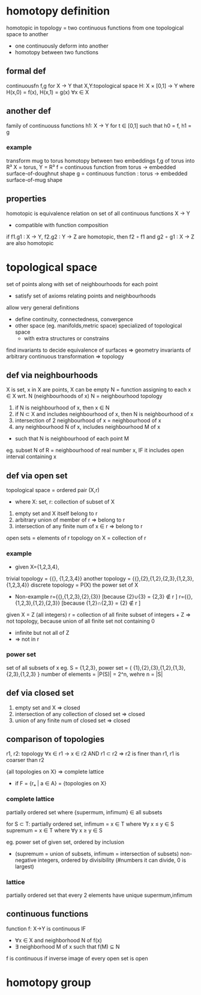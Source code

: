 # homotopy definition
homotopic in topology = two continuous functions from one topological space to another
- one continuously deform into another
- homotopy between two functions

## formal def
continuousfn f,g for X -> Y that X,Y:topological space
H: X × [0,1] -> Y
where H(x,0) = f(x), H(x,1) = g(x) ∀x ∈ X

## another def
family of continuouss functions h1: X -> Y for t ∈ [0,1] 
such that h0 = f, h1 = g

### example
transform mug to torus
homotopy between two embeddings f,g of torus into R³ 
X = torus, Y = R³ 
f = continuous function from torus -> embedded surface-of-doughnut shape 
g = continuous function : torus -> embedded surface-of-mug shape

## properties
homotopic is equivalence relation on set of all continuous functions X -> Y
- compatible with function composition

if f1.g1 : X -> Y, f2.g2 : Y -> Z are homotopic,
then f2 ∘ f1 and g2 ∘ g1 : X -> Z are also homotopic



# topological space
set of points along with set of neighbourhoods for each point
- satisfy set of axioms relating points and neighbourhoods

allow very general definitions
- define continuity, connectedness, convergence
- other space (eg. manifolds,metric space) specialized of topological space
  - with extra structures or constrains

find invariants to decide equivalence of surfaces
=> geometry invariants of arbitrary continuous transformation
=> topology

## def via neighbourhoods
X is set, x in X are points, X can be empty
N = function assigning to each x ∈ X wrt. N (neighbourhoods of x)
N = neighbourhood topology

1. if N is neighbourhood of x, then x ∈ N
2. if N ⊂ X and includes neighbourhood of x, then N is neighbourhood of x
3. intersection of 2 neighbourhood of x = neighbourhood of x
4. any neighbourhood N of x, includes neighbourhood M of x
  - such that N is neighbourhood of each point M

eg. subset N of R = neighbourhood of real number x, IF it includes open interval containing x

## def via open set
topological space = ordered pair (X,r)
- where X: set, r: collection of subset of X

1. empty set and X itself belong to r
2. arbitrary union of member of r => belong to r
3. intersection of any finite num of x ∈ r => belong to r
  
open sets = elements of r
topology on X = collection of r

### example
- given X={1,2,3,4},

trivial topology = {{}, {1,2,3,4}}
another topology = {{},{2},{1,2},{2,3},{1,2,3},{1,2,3,4}}
discrete topology = P(X) the power set of X

- Non-example
r={{},{1,2,3},{2},{3}}  [because {2}∪{3} = {2,3} ∉ r ]
r={{},{1,2,3},{1,2},{2,3}}  [because {1,2}∩{2,3} = {2} ∉ r ]


given X = Z (all integers)
r = collection of all finite subset of integers + Z
=> not topology, because union of all finite set not containing 0
  - infinite but not all of Z
  - => not in r

### power set
set of all subsets of x
eg. S = {1,2,3},
power set = { {1},{2},{3},{1,2},{1,3},{2,3},{1,2,3} }
number of elements = |P(S)| = 2^n, wehre n = |S|

## def via closed set
1. empty set and X => closed
2. intersection of any collection of closed set => closed
3. union of any finite num of closed set => closed


## comparison of topologies
r1, r2: topology
∀x ∈ r1 -> x ∈ r2 AND r1 ⊂ r2
=> r2 is finer than r1, r1 is coarser than r2

{all topologies on X} => complete lattice
- if F = {rₐ | a ∈ A} = {topologies on X}


### complete lattice
partially ordered set where {supermum, infimum} ∈ all subsets

for S ⊂ T: partially ordered set,
infimum = x ∈ T where ∀y x ≤ y ∈ S
supremum = x ∈ T where ∀y x ≥ y ∈ S

eg.
power set of given set, ordered by inclusion 
- (supremum = union of subsets, infimum = intersection of subsets)
non-negative integers, ordered by divisibility (#numbers it can divide, 0 is largest)


### lattice
partially ordered set that every 2 elements have unique supermum,infimum


## continuous functions
function f: X->Y is continuous IF
- ∀x ∈ X and neighborhood N of f(x)
- ∃ neighborhood M of x such that f(M) ⊆ N

f is continuous if inverse image of every open set is open


# homotopy group 


























